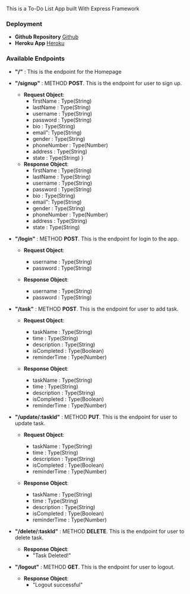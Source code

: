 This is a To-Do List App built With Express Framework


### Deployment 
* **Github Repository** [Github](https://github.com/thesegun/to-do-list-express-app)
* **Heroku App** [Heroku](https://my-to-do-express-app.herokuapp.com/)

### Available Endpoints
* **"/"** : This is the endpoint for the Homepage

* **"/signup"** : METHOD **POST**. This is the endpoint for user to sign up.
	* **Request Object**:
		* firstName : Type(String)
		* lastName : Type(String)
		* username : Type(String)
		* password : Type(String)
		* bio : Type(String)
		* email": Type(String)
		* gender : Type(String)
		* phoneNumber : Type(Number)
		* address : Type(String)
		* state : Type(String)
}
	* **Response Object**:
		* firstName : Type(String)
		* lastName : Type(String)
		* username : Type(String)
		* password : Type(String)
		* bio : Type(String)
		* email": Type(String)
		* gender : Type(String)
		* phoneNumber : Type(Number)
		* address : Type(String)
		* state : Type(String)

* **"/login"** : METHOD **POST**. This is the endpoint for login to the app.
	* **Request Object**:
		* username : Type(String)
		* password : Type(String)

	* **Response Object**:
		* username : Type(String)
		* password : Type(String)

* **"/task"** : METHOD **POST**. This is the endpoint for user to add task.
	* **Request Object**:
		* taskName : Type(String)
		* time : Type(String)
		* description : Type(String)
		* isCompleted : Type(Boolean)
		* reminderTime : Type(Number)

	* **Response Object**:
		* taskName : Type(String)
		* time : Type(String)
		* description : Type(String)
		* isCompleted : Type(Boolean)
		* reminderTime : Type(Number)

* **"/update/:taskId"** : METHOD **PUT**. This is the endpoint for user to update task.
	* **Request Object**:
		* taskName : Type(String)
		* time : Type(String)
		* description : Type(String)
		* isCompleted : Type(Boolean)
		* reminderTime : Type(Number)

	* **Response Object**:
		* taskName : Type(String)
		* time : Type(String)
		* description : Type(String)
		* isCompleted : Type(Boolean)
		* reminderTime : Type(Number)

* **"/delete/:taskId"** : METHOD **DELETE**. This is the endpoint for user to delete task.

	* **Response Object**:
		* "Task Deleted!"

* **"/logout"** : METHOD **GET**. This is the endpoint for user to logout.

	* **Response Object**:
		* "Logout successful"